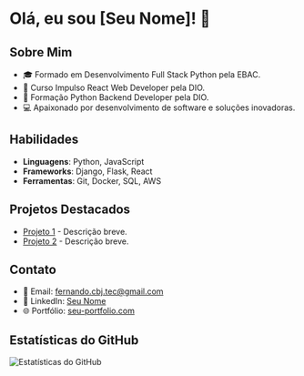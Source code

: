 # Olá, eu sou [Seu Nome]! 👋

## Sobre Mim
- 🎓 Formado em Desenvolvimento Full Stack Python pela EBAC.
- 🚀 Curso Impulso React Web Developer pela DIO.
- 🐍 Formação Python Backend Developer pela DIO.
- 💻 Apaixonado por desenvolvimento de software e soluções inovadoras.

## Habilidades
- **Linguagens**: Python, JavaScript
- **Frameworks**: Django, Flask, React
- **Ferramentas**: Git, Docker, SQL, AWS

## Projetos Destacados
- [Projeto 1](link) - Descrição breve.
- [Projeto 2](link) - Descrição breve.

## Contato
- 📧 Email: fernando.cbj.tec@gmail.com
- 🔗 LinkedIn: [Seu Nome](https://www.linkedin.com/in/seu-perfil)
- 🌐 Portfólio: [seu-portfolio.com](https://seu-portfolio.com)

## Estatísticas do GitHub
![Estatísticas do GitHub](https://github-readme-stats.vercel.app/api?username=seu-usuario&show_icons=true&theme=radical)

<!---
Fernando-cbj-Tec/Fernando-cbj-Tec is a ✨ special ✨ repository because its `README.md` (this file) appears on your GitHub profile.
You can click the Preview link to take a look at your changes.
--->
